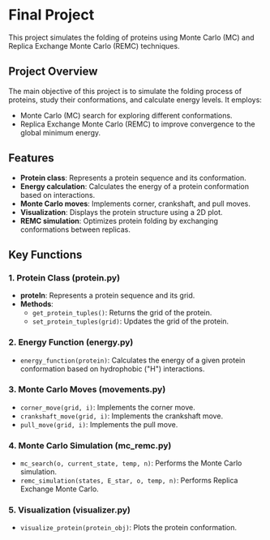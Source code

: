 # Final Project
This project simulates the folding of proteins using Monte Carlo (MC) and Replica Exchange Monte Carlo (REMC) techniques.

## Project Overview
The main objective of this project is to simulate the folding process of proteins, study their conformations, and calculate energy levels. It employs:

- Monte Carlo (MC) search for exploring different conformations.
- Replica Exchange Monte Carlo (REMC) to improve convergence to the global minimum energy.

## Features
- **Protein class**: Represents a protein sequence and its conformation.
- **Energy calculation**: Calculates the energy of a protein conformation based on interactions.
- **Monte Carlo moves**: Implements corner, crankshaft, and pull moves.
- **Visualization**: Displays the protein structure using a 2D plot.
- **REMC simulation**: Optimizes protein folding by exchanging conformations between replicas.

## Key Functions

### 1. Protein Class (protein.py)
- **proteIn**: Represents a protein sequence and its grid.
- **Methods**:
  - `get_protein_tuples()`: Returns the grid of the protein.
  - `set_protein_tuples(grid)`: Updates the grid of the protein.

### 2. Energy Function (energy.py)
- `energy_function(protein)`: Calculates the energy of a given protein conformation based on hydrophobic ("H") interactions.

### 3. Monte Carlo Moves (movements.py)
- `corner_move(grid, i)`: Implements the corner move.
- `crankshaft_move(grid, i)`: Implements the crankshaft move.
- `pull_move(grid, i)`: Implements the pull move.

### 4. Monte Carlo Simulation (mc_remc.py)
- `mc_search(o, current_state, temp, n)`: Performs the Monte Carlo simulation.
- `remc_simulation(states, E_star, o, temp, n)`: Performs Replica Exchange Monte Carlo.

### 5. Visualization (visualizer.py)
- `visualize_protein(protein_obj)`: Plots the protein conformation.
